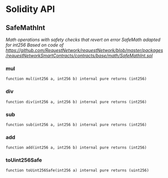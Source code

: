 # Solidity API

## SafeMathInt

_Math operations with safety checks that revert on error
SafeMath adapted for int256
Based on code of  https://github.com/RequestNetwork/requestNetwork/blob/master/packages/requestNetworkSmartContracts/contracts/base/math/SafeMathInt.sol_

### mul

```solidity
function mul(int256 a, int256 b) internal pure returns (int256)
```

### div

```solidity
function div(int256 a, int256 b) internal pure returns (int256)
```

### sub

```solidity
function sub(int256 a, int256 b) internal pure returns (int256)
```

### add

```solidity
function add(int256 a, int256 b) internal pure returns (int256)
```

### toUint256Safe

```solidity
function toUint256Safe(int256 a) internal pure returns (uint256)
```

